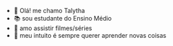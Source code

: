 - 👋 Olá! me chamo Talytha 
- 📚 sou estudante do Ensino Médio 
- 🎥 amo assistir filmes/séries
- 💯 meu intuito é sempre querer aprender novas coisas
<!---
ABTALYTHAEM1D/ABTALYTHAEM1D is a ✨ special ✨ repository because its `README.md` (this file) appears on your GitHub profile.
You can click the Preview link to take a look at your changes.
--->
